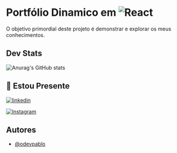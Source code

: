 
#  Portfólio Dinamico em ![React](https://img.shields.io/badge/React-000?style=for-the-badge&logo=react)


O objetivo primordial deste projeto é demonstrar e explorar os meus conhecimentos.

## Dev Stats 
![Anurag's GitHub stats](https://github-readme-stats.vercel.app/api?username=odevpablo&show_icons=true&theme=transparent&bg_color=000)

## 🔗 Estou Presente

[![linkedin](https://img.shields.io/badge/linkedin-0A66C2?style=for-the-badge&logo=linkedin&logoColor=white)](https://www.linkedin.com/in/pablo-caique-7a32591b5/)

[![Instagram](https://img.shields.io/badge/Instagram-000?style=for-the-badge&logo=instagram)](https://www.instagram.com/odevpablo/)


## Autores

- [@odevpablo](https://github.com/odevpablo)

